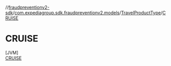 //[fraudpreventionv2-sdk](../../../../index.md)/[com.expediagroup.sdk.fraudpreventionv2.models](../../index.md)/[TravelProductType](../index.md)/[CRUISE](index.md)

# CRUISE

[JVM]\
[CRUISE](index.md)
